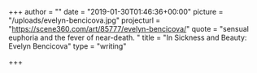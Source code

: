 +++
author = ""
date = "2019-01-30T01:46:36+00:00"
picture = "/uploads/evelyn-bencicova.jpg"
projecturl = "https://scene360.com/art/85777/evelyn-bencicova/"
quote = "sensual euphoria and the fever of near-death. "
title = "In Sickness and Beauty: Evelyn Bencicova"
type = "writing"

+++

